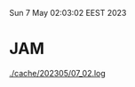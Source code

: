Sun  7 May 02:03:02 EEST 2023
# JAM
<a href='./cache/202305/07_02.log'>./cache/202305/07_02.log</a>

